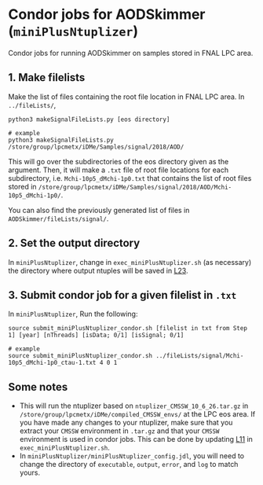 # Condor jobs for AODSkimmer (`miniPlusNtuplizer`)
Condor jobs for running AODSkimmer on samples stored in FNAL LPC area.

## 1. Make filelists
Make the list of files containing the root file location in FNAL LPC area. In `../fileLists/`, 

```
python3 makeSignalFileLists.py [eos directory] 

# example
python3 makeSignalFileLists.py /store/group/lpcmetx/iDMe/Samples/signal/2018/AOD/
```

This will go over the subdirectories of the eos directory given as the argument. Then, it will make a `.txt` file of root file locations for each subdirectory, i.e. `Mchi-10p5_dMchi-1p0.txt` that contains the list of root files stored in `/store/group/lpcmetx/iDMe/Samples/signal/2018/AOD/Mchi-10p5_dMchi-1p0/`. 

You can also find the previously generated list of files in `AODSkimmer/fileLists/signal/`.

## 2. Set the output directory
In `miniPlusNtuplizer`, change in `exec_miniPlusNtuplizer.sh` (as necessary) the directory where output ntuples will be saved in [L23](https://github.com/kyungminparkdrums/iDMe/blob/main/AODSkimmer/condor/miniPlusNtuplizer/exec_miniPlusNtuplizer.sh#L23).

## 3. Submit condor job for a given filelist in `.txt`
In `miniPlusNtuplizer`, Run the following:
```
source submit_miniPlusNtuplizer_condor.sh [filelist in txt from Step 1] [year] [nThreads] [isData; 0/1] [isSignal; 0/1]

# example
source submit_miniPlusNtuplizer_condor.sh ../fileLists/signal/Mchi-10p5_dMchi-1p0_ctau-1.txt 4 0 1
```

## Some notes
- This will run the ntuplizer based on `ntuplizer_CMSSW_10_6_26.tar.gz` in `/store/group/lpcmetx/iDMe/compiled_CMSSW_envs/` at the LPC eos area. If you have made any changes to your ntuplizer, make sure that you extract your `CMSSW` environment in `.tar.gz` and that your `CMSSW` environment is used in condor jobs. This can be done by updating [L11](https://github.com/kyungminparkdrums/iDMe/blob/main/AODSkimmer/condor/miniPlusNtuplizer/exec_miniPlusNtuplizer.sh#L11C1-L11C6) in `exec_miniPlusNtuplizer.sh`.
- In `miniPlusNtuplizer/miniPlusNtuplizer_config.jdl`, you will need to change the directory of `executable`, `output`, `error`, and `log` to match yours. 
